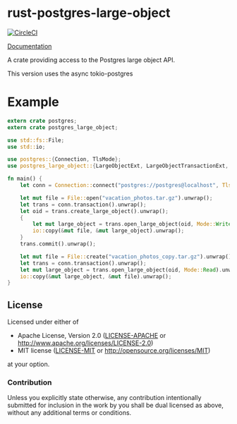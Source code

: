 # rust-postgres-large-object

[![CircleCI](https://circleci.com/gh/sfackler/rust-postgres-large-object.svg?style=shield)](https://circleci.com/gh/sfackler/rust-postgres-large-object)

[Documentation](https://docs.rs/postgres_large_object)

A crate providing access to the Postgres large object API.

This version uses the async tokio-postgres

# Example

```rust
extern crate postgres;
extern crate postgres_large_object;

use std::fs::File;
use std::io;

use postgres::{Connection, TlsMode};
use postgres_large_object::{LargeObjectExt, LargeObjectTransactionExt, Mode};

fn main() {
    let conn = Connection::connect("postgres://postgres@localhost", TlsMode::None).unwrap();

    let mut file = File::open("vacation_photos.tar.gz").unwrap();
    let trans = conn.transaction().unwrap();
    let oid = trans.create_large_object().unwrap();
    {
        let mut large_object = trans.open_large_object(oid, Mode::Write).unwrap();
        io::copy(&mut file, &mut large_object).unwrap();
    }
    trans.commit().unwrap();

    let mut file = File::create("vacation_photos_copy.tar.gz").unwrap();
    let trans = conn.transaction().unwrap();
    let mut large_object = trans.open_large_object(oid, Mode::Read).unwrap();
    io::copy(&mut large_object, &mut file).unwrap();
}
```

## License

Licensed under either of
 * Apache License, Version 2.0 ([LICENSE-APACHE](LICENSE-APACHE) or http://www.apache.org/licenses/LICENSE-2.0)
 * MIT license ([LICENSE-MIT](LICENSE-MIT) or http://opensource.org/licenses/MIT)

at your option.

### Contribution

Unless you explicitly state otherwise, any contribution intentionally submitted
for inclusion in the work by you shall be dual licensed as above, without any
additional terms or conditions.
